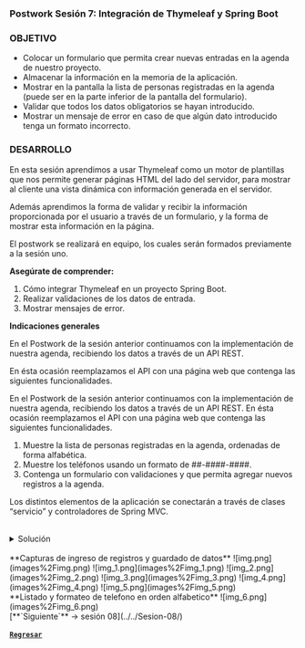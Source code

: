### Postwork Sesión 7: Integración de Thymeleaf y Spring Boot

### OBJETIVO

- Colocar un formulario que permita crear nuevas entradas en la agenda de nuestro proyecto.
- Almacenar la información en la memoria de la aplicación.
- Mostrar en la pantalla la lista de personas registradas en la agenda (puede ser en la parte inferior de la pantalla del formulario).
- Validar que todos los datos obligatorios se hayan introducido.
- Mostrar un mensaje de error en caso de que algún dato introducido tenga un formato incorrecto.


### DESARROLLO

En esta sesión aprendimos a usar Thymeleaf como un motor de plantillas que nos permite generar páginas HTML del lado del servidor, para mostrar al cliente una vista dinámica con información generada en el servidor.

Además aprendimos la forma de validar y recibir la información proporcionada por el usuario a través de un formulario, y la forma de mostrar esta información en la página.

El postwork se realizará en equipo, los cuales serán formados previamente a la sesión uno.

**Asegúrate de comprender:**

1. Cómo integrar Thymeleaf en un proyecto Spring Boot.
2. Realizar validaciones de los datos de entrada.
3. Mostrar mensajes de error.


**Indicaciones generales**

En el Postwork de la sesión anterior continuamos con la implementación de nuestra agenda, recibiendo los datos a través de un API REST.

En ésta ocasión reemplazamos el API con una página web que contenga las siguientes funcionalidades.

En el Postwork de la sesión anterior continuamos con la implementación de nuestra agenda, recibiendo los datos a través de un API REST. En ésta ocasión reemplazamos el API con una página web que contenga las siguientes funcionalidades.

1. Muestre la lista de personas registradas en la agenda, ordenadas de forma alfabética.
1. Muestre los teléfonos usando un formato de ##-####-####.
1. Contenga un formulario con validaciones y que permita agregar nuevos registros a la agenda.

Los distintos elementos de la aplicación se conectarán a través de clases “servicio” y controladores de Spring MVC.

</br>

<details>
  <summary>Solución</summary>

Agrega las dependencias:

```groovy
implementation 'org.springframework.boot:spring-boot-starter-thymeleaf'
implementation 'org.springframework.boot:spring-boot-starter-validation'
```

Genera el template para el formulario *src/main/resources/templates/index.html* :

```html
<!DOCTYPE html>
<html xmlns:th="http://www.thymeleaf.org" lang="es">
<head>
    <title>Registro</title>
    <style>
        .error {
            color: red;
        }
    </style>
</head>
<body>
<h2>Introduce un nuevo registro</h2>
<form th:action="@{/registro}" th:object="${persona}" method="post">
    <div>
        <label for="nombre">Nombre: </label>
        <input id="nombre" type="text" th:field="*{nombre}">
        <div th:if="${#fields.hasErrors('nombre')}" th:errorclass="error" th:errors="*{nombre}"></div>
    </div>
    <div>
        <label for="telefono">Telefono: </label>
        <input id="telefono" type="text" th:field="*{telefono}">
        <div th:if="${#fields.hasErrors('telefono')}" th:errorclass="error" th:errors="*{telefono}"></div>
    </div>
    <input type="submit" th:value="Guardar"/>
</form>

<h3>Agenda: </h3>

<ul>
    <li th:each="registro : ${listaPersonas}" th:text="${ registro.getNombre() + ' ' + registro.getTelefono()}"  ></li>
</ul>
</body>
</html>
```

Modifica *AgendaController*

```java
@Controller
public class AgendaController {

    private final AgendaService agendaService;


    @Autowired
    public AgendaController(AgendaService agendaService) {
        this.agendaService = agendaService;
    }

    @GetMapping({"/", "/index"})
    public String formularioRegistro(Model model) {
        model.addAttribute("persona", new Persona());
        model.addAttribute("listaPersonas", agendaService.getPersonas());

        return "index";
    }

    @PostMapping("/registro")
    public ModelAndView registra(@Valid Persona persona) {

        agendaService.guardaPersona(persona);

        ModelAndView mav = new ModelAndView("index");
        mav.addObject("listaPersonas", agendaService.getPersonas());
        return mav;
    }

}
```

Luego modifica el model *Persona*, agregando las restricciones:

```java
public class Persona implements Comparable<Persona> {

    @NotBlank(message = "El nombre de la persona es un campo obligatorio.")
    private String nombre;

    @Pattern(regexp = "^(\\d{2,4}[- .]?){2}\\d{4}$", message = "El teléfono debe tener un formato de ##-####-####")
    private String telefono;

    public String getNombre() {
        return nombre;
    }

    public void setNombre(String nombre) {
        this.nombre = nombre;
    }

    public String getTelefono() {
        return telefono;
    }

    public void setTelefono(String telefono) {
        this.telefono = telefono;
    }

    @Override
    public String toString() {
        return "Persona{" +
                "nombre='" + nombre + '\'' +
                ", telefono='" + telefono + '\'' +
                '}';
    }

    @Override
    public boolean equals(Object o) {
        if (this == o) return true;
        if (o == null || getClass() != o.getClass()) return false;
        Persona persona = (Persona) o;
        return nombre.equals(persona.nombre);
    }

    @Override
    public int hashCode() {
        return Objects.hash(nombre);
    }

    @Override
    public int compareTo(Persona o) {
        return this.nombre.compareTo(o.nombre);
    }
}
```

Después modifica *AgendaMemoryDao* para agregar la validación de télefono

```java
@Repository
public class AgendaMemoryDao {

    private static final SortedSet<Persona> personas = new TreeSet<>();
    private final FormateadorTelefono formateadorTelefono;

    public AgendaMemoryDao(FormateadorTelefono formateadorTelefono) {
        this.formateadorTelefono = formateadorTelefono;
    }

    public Persona guardaPersona(Persona persona) {
        persona.setTelefono(formateadorTelefono.formatea(persona.getTelefono()));
        personas.add(persona);
        return persona;
    }

    public Set<Persona> getPersonas() {
        return personas;
    }
}
```

Edita *AgendaService* para implementar lo modificado en *AgendaMemoryDao*

```java
@Service
public class AgendaService {

    private final ValidadorTelefono validadorTelefono;
    private final AgendaMemoryDao agendaDao;

    @Autowired
    public AgendaService(ValidadorTelefono validadorTelefono, AgendaMemoryDao agendaDao) {
        this.validadorTelefono = validadorTelefono;
        this.agendaDao = agendaDao;
    }

    public Persona guardaPersona(Persona persona) {
        String telefono = validadorTelefono.limpiaNumero(persona.getTelefono());

        persona.setTelefono(telefono);

        return agendaDao.guardaPersona(persona);
    }

    public Set<Persona> getPersonas() {
        return agendaDao.getPersonas();
    }
}
```

Ya para terminar, elimina el método *isValido*, ya qué no lo vamos a utilizar.

```java
@Service
public class ValidadorTelefono {
    public String limpiaNumero(String telefono) {
        return telefono.replaceAll("[^0-9]", "");
    }
}
```

Ahora ejecuta la aplicación y desde postman envía peticiónes la URL base es: [http://localhost:8080/api/v1](http://localhost:8080/api/v1):

</details>


<br>
**Capturas de ingreso de registros y guardado de datos**
![img.png](images%2Fimg.png)
![img_1.png](images%2Fimg_1.png)
![img_2.png](images%2Fimg_2.png)
![img_3.png](images%2Fimg_3.png)
![img_4.png](images%2Fimg_4.png)
![img_5.png](images%2Fimg_5.png)
<br>
**Listado y formateo de telefono en orden alfabetico**
![img_6.png](images%2Fimg_6.png)
<br>
[**`Siguiente`** -> sesión 08](../../Sesion-08/)

[**`Regresar`**](../)